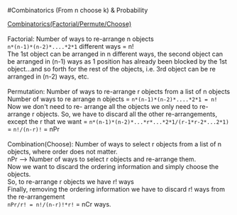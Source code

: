 #Combinatorics (From n choose k) & Probability

[Combinatorics(Factorial/Permute/Choose)](https://www.youtube.com/watch?v=8RRo6Ti9d0U&ab_channel=SpoonfulofMaths)
<br/>
<br/>
Factorial: Number of ways to re-arrange n objects<br/>
`n*(n-1)*(n-2)*....*2*1` different ways = n!<br/>
The 1st object can be arranged in n different ways, the second object can be arranged in (n-1) ways as 1 position has already been blocked by the 1st object...and so forth for the rest of the objects, i.e. 3rd object can be re arranged in (n-2) ways, etc.
<br/>
<br/>
Permutation: Number of ways to re-arrange r objects from a list of n objects<br/>
Number of ways to re arrange n objects = `n*(n-1)*(n-2)*....*2*1 = n!`<br/>
Now we don't need to re- arrange all the objects we only need to re-arrange r objects.
So, we have to discard all the other re-arrangements, except the r that we want = `n*(n-1)*(n-2)*...*r*...*2*1/(r-1*r-2*...2*1)` = `n!/(n-r)!` = nPr
<br/>
<br/>
Combination(Choose): Number of ways to select r objects from  a list of n objects, where order does not matter.<br/>
nPr --> Number of ways to select r objects and re-arrange them.<br/>
Now we want to discard the ordering information and simply choose the objects.<br/>
So, to re-arrange r objects we have r! ways<br/>
Finally, removing the ordering information we have to discard r! ways from the re-arrangement<br/>
`nPr/r! = n!/(n-r)!*r!` = nCr ways.

